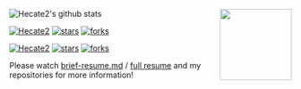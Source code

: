 <img align='right' src='http://sukasuka-anime.com/core_sys/images/contents/00000021/block/00000068/00000055.png?1553087362' width='128px'></img>
![Hecate2's github stats](https://github-readme-stats.vercel.app/api?username=Hecate2&show_icons=true&theme=buefy&count_private=true&show=reviews,prs_merged)  

[![Hecate2](https://img.shields.io/static/v1?label=Hecate2&message=Ignareo&color=green&logo=github)](https://github.com/Hecate2/Ignareo)
[![stars](https://img.shields.io/github/stars/Hecate2/Ignareo?style=social)](https://github.com/Hecate2/Ignareo/stargazers)
[![forks](https://img.shields.io/github/forks/Hecate2/Ignareo?style=social)](https://github.com/Hecate2/Ignareo/fork)

[![Hecate2](https://img.shields.io/static/v1?label=Hecate2&message=CNS&color=blue&logo=github)](https://github.com/Hecate2/Ignareo)
[![stars](https://img.shields.io/github/stars/Hecate2/CNS?style=social)](https://github.com/Hecate2/CNS/stargazers)
[![forks](https://img.shields.io/github/forks/Hecate2/CNS?style=social)](https://github.com/Hecate2/CNS/fork)

Please watch [brief-resume.md](brief-resume.md) / [full resume](Hecate2-CV.pdf) and my repositories for more information!  
<!--
**Hecate2/Hecate2** is a ✨ _special_ ✨ repository because its `README.md` (this file) appears on your GitHub profile.

Here are some ideas to get you started:

- 🔭 I’m currently working on ...
- 🌱 I’m currently learning ...
- 👯 I’m looking to collaborate on ...
- 🤔 I’m looking for help with ...
- 💬 Ask me about ...
- 📫 How to reach me: ...
- 😄 Pronouns: ...
- ⚡ Fun fact: ...
-->
